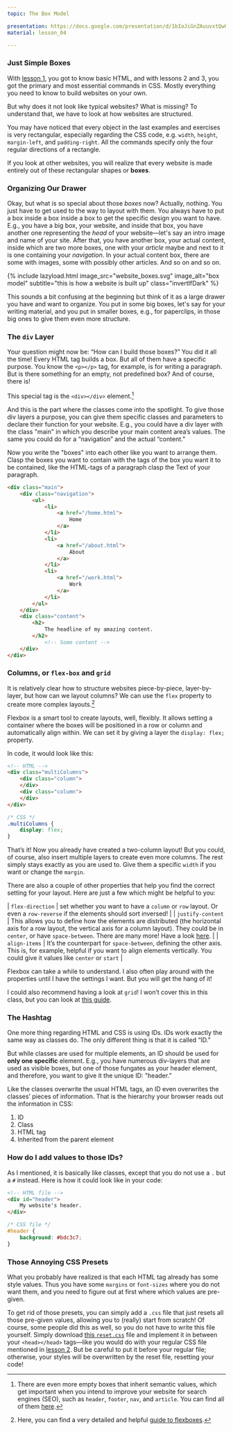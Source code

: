 ```yaml
---
topic: The Box Model

presentation: https://docs.google.com/presentation/d/1bIoJiGnZAuuvxtQw0-AJLykoJ1247n1W4968lNsGYoc/edit?usp=sharing
material: lesson_04

---
```


### Just Simple Boxes

With [lesson 1](#lesson-01), you got to know basic HTML, and with lessons 2 and 3, you got the primary and most essential commands in CSS. Mostly everything you need to know to build websites on your own.

But why does it not look like typical websites? What is missing? To understand that, we have to look at how websites are structured.

You may have noticed that every object in the last examples and exercises is very rectangular, especially regarding the CSS code, e.g. `width`, `height`, `margin-left`, and `padding-right`. All the commands specify only the four regular directions of a rectangle.

If you look at other websites, you will realize that every website is made entirely out of these rectangular shapes or **boxes**.

### Organizing Our Drawer

Okay, but what is so special about those _boxes_ now? Actually, nothing. You just have to get used to the way to layout with them. You always have to put a box inside a box inside a box to get the specific design you want to have. E.g., you have a big box, your website, and inside that box, you have another one representing the _head_ of your website—let's say an intro image and name of your site. After that, you have another box, your actual content, inside which are two more boxes, one with your _article_ maybe and next to it is one containing your _navigation_. In your actual content box, there are some with images, some with possibly other articles. And so on and so on.

{% include lazyload.html image_src="website_boxes.svg" image_alt="box model" subtitle="this is how a website is built up" class="invertIfDark" %}

This sounds a bit confusing at the beginning but think of it as a large drawer you have and want to organize. You put in some big boxes, let's say for your writing material, and you put in smaller boxes, e.g., for paperclips, in those big ones to give them even more structure.

### The `div` Layer

Your question might now be: “How can I build those boxes?” You did it all the time! Every HTML tag builds a box. But all of them have a specific purpose. You know the `<p></p>` tag, for example, is for writing a paragraph. But is there something for an empty, not predefined box? And of course, there is!

This special tag is the `<div></div>` element.[^1]

And this is the part where the classes come into the spotlight. To give those div layers a purpose, you can give them specific classes and parameters to declare their function for your website. E.g., you could have a div layer with the class "main" in which you describe your main content area’s values. The same you could do for a “navigation” and the actual “content.”

Now you write the "boxes" into each other like you want to arrange them. Clasp the boxes you want to contain with the tags of the box you want it to be contained, like the HTML-tags of a paragraph clasp the Text of your paragraph.

```html
<div class="main">
	<div class="navigation">
		<ul>
			<li>
				<a href="/home.html">
					Home
				</a>
			</li>
			<li>
				<a href="/about.html">
					About
				</a>
			</li>
			<li>
				<a href="/work.html">
					Work
				</a>
			</li>
		</ul>
	</div>
	<div class="content">
		<h2>
			The headline of my amazing content.
		</h2>
			<!-- Some content -->
	</div>
</div>
```


### Columns, or `flex-box` and `grid`

It is relatively clear how to structure websites piece-by-piece, layer-by-layer, but how can we layout columns? We can use the `flex` property to create more complex layouts.[^2]

Flexbox is a smart tool to create layouts, well, flexibly. It allows setting a container where the boxes will be positioned in a row or column and automatically align within. We can set it by giving a layer the `display: flex;` property. 

In code, it would look like this:

```html
<!-- HTML -->
<div class="multiColumns">
	<div class="column">
	</div>
	<div class="column">
	</div>
</div>
```

```css
/* CSS */
.multiColumns {
	display: flex;
}
```
That’s it! Now you already have created a two-column layout! But you could, of course, also insert multiple layers to create even more columns. The rest simply stays exactly as you are used to. Give them a specific `width` if you want or change the `margin`.

There are also a couple of other properties that help you find the correct setting for your layout. Here are just a few which might be helpful to you:


| `flex-direction`  |  set whether you want to have a `column` or `row` layout. Or even a `row-reverse` if the elements should sort inversed! |
| `justify-content`  | This allows you to define how the elements are distributed (the horizontal axis for a row layout, the vertical axis for a column layout). They could be in `center`, or have `space-between`. There are many more! Have a look [here](https://developer.mozilla.org/en-US/docs/Web/CSS/justify-content). |
| `align-items` | It’s the counterpart for `space-between`, defining the other axis. This is, for example, helpful if you want to align elements vertically. You could give it values like `center` or `start`  |

Flexbox can take a while to understand. I also often play around with the properties until I have the settings I want. But you will get the hang of it! 

I could also recommend having a look at `grid`! I won’t cover this in this class, but you can look at [this guide](https://css-tricks.com/snippets/css/complete-guide-grid/).

### The Hashtag

One more thing regarding HTML and CSS is using IDs. IDs work exactly the same way as classes do. The only different thing is that it is called “ID.”

But while classes are used for multiple elements, an ID should be used for **only one specific** element. E.g., you have numerous div-layers that are used as visible boxes, but one of those fungates as your header element, and therefore, you want to give it the unique ID: "header.”

Like the classes overwrite the usual HTML tags, an ID even overwrites the classes’ pieces of information. That is the hierarchy your browser reads out the information in CSS:

1.  ID
2.  Class
3.  HTML tag
4.  Inherited from the parent element

### How do I add values to those IDs?

As I mentioned, it is basically like classes, except that you do not use a `.` but a `#` instead. Here is how it could look like in your code:

```html
<!-- HTML file -->
<div id="header">
	My website's header.
</div>
```

```css
/* CSS file */
#header {
	background: #bdc3c7;
}
```

### Those Annoying CSS Presets

What you probably have realized is that each HTML tag already has some style values. Thus you have some `margins` or `font-sizes` where you do not want them, and you need to figure out at first where which values are pre-given.

To get rid of those presets, you can simply add a `.css` file that just resets all those pre-given values, allowing you to (really) start from scratch! Of course, some people did this as well, so you do not have to write this file yourself. Simply download [this `reset.css`](https://gist.github.com/DavidWells/18e73022e723037a50d6) file and implement it in between your `<head></head>` tags—like you would do with your regular CSS file mentioned in [lesson 2](#lesson-02). But be careful to put it before your regular file; otherwise, your styles will be overwritten by the reset file, resetting your code!

[^1]: There are even more empty boxes that inherit semantic values, which get important when you intend to improve your website for search engines (SEO), such as `header`, `footer`, `nav`, and `article`. You can find all of them [here](https://www.w3schools.com/tags/default.asp).
[^2]: Here, you can find a very detailed and helpful [guide to flexboxes](https://css-tricks.com/snippets/css/a-guide-to-flexbox/).

